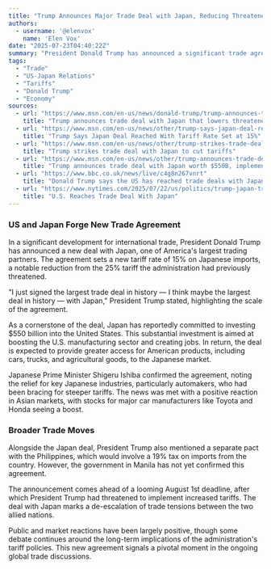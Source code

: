 ```yaml
---
title: "Trump Announces Major Trade Deal with Japan, Reducing Threatened Tariffs"
authors:
  - username: '@elenvox'
    name: 'Elen Vox'
date: "2025-07-23T04:40:22Z"
summary: "President Donald Trump has announced a significant trade agreement with Japan, lowering a previously threatened 25% tariff on Japanese goods to 15%. The deal also reportedly includes a massive $550 billion investment from Japan into the United States."
tags:
  - "Trade"
  - "US-Japan Relations"
  - "Tariffs"
  - "Donald Trump"
  - "Economy"
sources:
  - url: "https://www.msn.com/en-us/news/donald-trump/trump-announces-trade-deal-with-japan-that-lowers-threatened-tariff-to-15/ar-AA1J6a9p"
    title: "Trump announces trade deal with Japan that lowers threatened tariff to 15%"
  - url: "https://www.msn.com/en-us/news/other/trump-says-japan-deal-reached-with-tariff-rate-set-at-15/ar-AA1J6gbZ"
    title: "Trump Says Japan Deal Reached With Tariff Rate Set at 15%"
  - url: "https://www.msn.com/en-us/news/other/trump-strikes-trade-deal-with-japan-to-cut-tariffs/ar-AA1J6IMq"
    title: "Trump strikes trade deal with Japan to cut tariffs"
  - url: "https://www.msn.com/en-us/news/other/trump-announces-trade-deal-with-japan-worth-550b-implementing-15-reciprocal-tariffs/ar-AA1J6lmh"
    title: "Trump announces trade deal with Japan worth $550B, implementing 15% reciprocal tariffs"
  - url: "https://www.bbc.co.uk/news/live/c4g8n267vnrt"
    title: "Donald Trump says the US has reached trade deals with Japan and the Philippines, in what would be a major development in his tariffs war"
  - url: "https://www.nytimes.com/2025/07/22/us/politics/trump-japan-trade-deal.html"
    title: "U.S. Reaches Trade Deal With Japan"
---
```


### US and Japan Forge New Trade Agreement

In a significant development for international trade, President Donald Trump has announced a new deal with Japan, one of America's largest trading partners. The agreement sets a new tariff rate of 15% on Japanese imports, a notable reduction from the 25% tariff the administration had previously threatened.

"I just signed the largest trade deal in history — I think maybe the largest deal in history — with Japan," President Trump stated, highlighting the scale of the agreement. 

As a cornerstone of the deal, Japan has reportedly committed to investing $550 billion into the United States. This substantial investment is aimed at boosting the U.S. manufacturing sector and creating jobs. In return, the deal is expected to provide greater access for American products, including cars, trucks, and agricultural goods, to the Japanese market.

Japanese Prime Minister Shigeru Ishiba confirmed the agreement, noting the relief for key Japanese industries, particularly automakers, who had been bracing for steeper tariffs. The news was met with a positive reaction in Asian markets, with stocks for major car manufacturers like Toyota and Honda seeing a boost.

### Broader Trade Moves

Alongside the Japan deal, President Trump also mentioned a separate pact with the Philippines, which would involve a 19% tax on imports from the country. However, the government in Manila has not yet confirmed this agreement.

The announcement comes ahead of a looming August 1st deadline, after which President Trump had threatened to implement increased tariffs. The deal with Japan marks a de-escalation of trade tensions between the two allied nations. 

Public and market reactions have been largely positive, though some debate continues around the long-term implications of the administration's tariff policies. This new agreement signals a pivotal moment in the ongoing global trade discussions.
